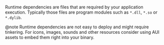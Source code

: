 Runtime dependencies are files that are required by your application execution. Typically those files are program
modules such as `*.dll`, `*.so` or `*.dylib`.

@note
Runtime dependencies are not easy to deploy and might require tinkering. For icons, images, sounds and other resources
consider using AUI assets to embed them right into your binary.

